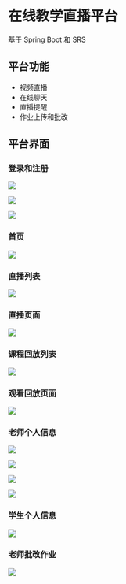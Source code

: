 # 在线教学直播平台

基于 Spring Boot 和 [SRS](https://github.com/ossrs/srs)

## 平台功能

* 视频直播
* 在线聊天
* 直播提醒
* 作业上传和批改

## 平台界面

### 登录和注册

![](./images/登录.png)

![](./images/老师注册.png)

![](./images/学生注册.png)

### 首页

![](./images/首页.png)

### 直播列表

![](./images/直播列表.png)

### 直播页面

![](./images/观看直播页面.png)

### 课程回放列表

![](./images/课程回放列表.png)

### 观看回放页面

![](./images/观看视频页面.png)

### 老师个人信息

![](./images/老师个人信息-直播列表.png)

![](./images/老师个人信息-创建直播.png)

![](./images/老师个人信息-上传回放.png)

![](./images/老师个人信息-视频列表.png)

### 学生个人信息

![](./images/学生个人信息-作业列表.png)

### 老师批改作业

![](./images/批改作业.png)
